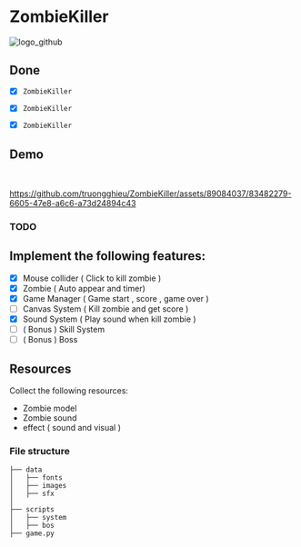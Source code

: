 # ZombieKiller
![logo_github](https://github.com/truongghieu/ZombieKiller/assets/89084037/14884879-9b6e-4228-a559-b6df04fb3c15)
## Done
- [x] `ZombieKiller`
- [x] `ZombieKiller`
- [x] `ZombieKiller`



## Demo
<br>


https://github.com/truongghieu/ZombieKiller/assets/89084037/83482279-6605-47e8-a6c6-a73d24894c43




### TODO

## Implement the following features:
- [x] Mouse collider ( Click to kill zombie )
- [x] Zombie ( Auto appear and timer) 
- [x] Game Manager ( Game start , score , game over )
- [ ] Canvas System ( Kill zombie and get score )
- [x] Sound System ( Play sound when kill zombie )
- [ ] ( Bonus ) Skill System
- [ ] ( Bonus ) Boss

## Resources
Collect the following resources:
- Zombie model 
- Zombie sound
- effect ( sound and visual )

### File structure
```project cotain the following folders and files:
├── data
│   ├── fonts
│   ├── images
│   ├── sfx
│ 
├── scripts
│   ├── system
│   ├── bos
├── game.py
```


